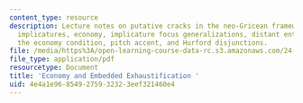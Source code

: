 ```yaml
---
content_type: resource
description: Lecture notes on putative cracks in the neo-Gricean framework, embedded
  implicatures, economy, implicature focus generalizations, distant entailing disjunctions,
  the economy condition, pitch accent, and Hurford disjunctions.
file: /media/https%3A/open-learning-course-data-rc.s3.amazonaws.com/24-954-pragmatics-in-linguistic-theory-spring-2010/4e4a1e968549275932323eef321460e4_MIT24_954S10_lec04.pdf
file_type: application/pdf
resourcetype: Document
title: 'Economy and Embedded Exhaustification '
uid: 4e4a1e96-8549-2759-3232-3eef321460e4
---
```


